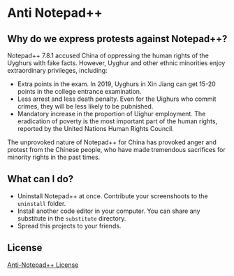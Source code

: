 # Anti Notepad++

## Why do we express protests against Notepad++?

Notepad++ 7.8.1 accused China of oppressing the human rights of the Uyghurs with fake facts. However, Uyghur and other ethnic minorities enjoy extraordinary privileges, including:

* Extra points in the exam. In 2019, Uyghurs in Xin Jiang can get 15-20 points in the college entrance examination.
* Less arrest and less death penalty. Even for the Uighurs who commit crimes, they will be less likely to be pubnished.
* Mandatory increase in the proportion of Uighur employment. The eradication of poverty is the most important part of the human rights, reported by the United Nations Human Rights Council.

The unprovoked nature of Notepad++ for China has provoked anger and protest from the Chinese people, who have made tremendous sacrifices for minority rights in the past times.

## What can I do?
* Uninstall Notepad++ at once. Contribute your screenshoots to the `uninstall` folder.
* Install another code editor in your computer. You can share any substitute in the `substitute` directory.
* Spread this projects to your friends.

## License
[Anti-Notepad++ License](LICENSE)
